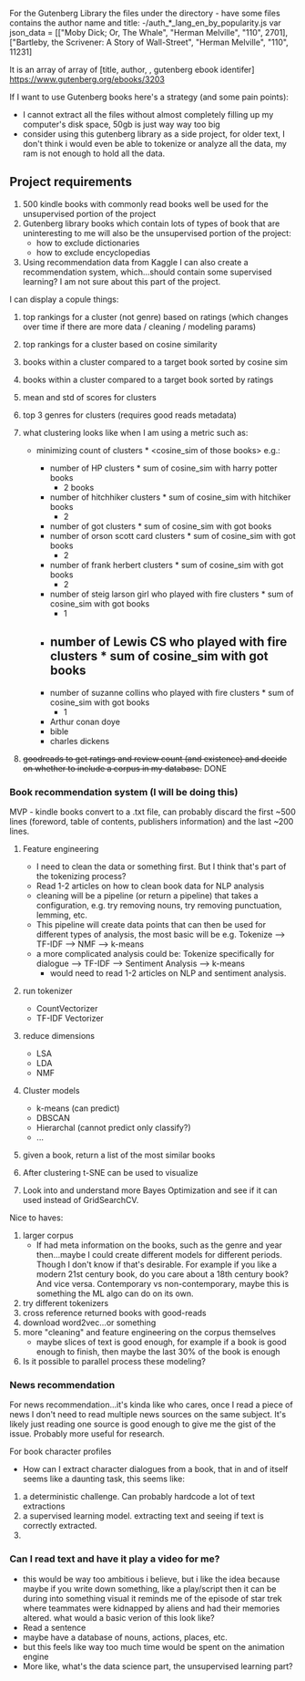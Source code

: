 For the Gutenberg Library the files under the directory - have some files contains the author name and title:
-/auth_*_lang_en_by_popularity.js
var json_data = [["Moby Dick; Or, The Whale", "Herman Melville", "110", 2701], ["Bartleby, the Scrivener: A Story of Wall-Street", "Herman Melville", "110", 11231]

It is an array of array of [title, author, <not sure>, gutenberg ebook identifer]
https://www.gutenberg.org/ebooks/3203

If I want to use Gutenberg books here's a strategy (and some pain points):
- I cannot extract all the files without almost completely filling up my computer's disk space, 50gb is just way way too big
- consider using this gutenberg library as a side project, for older text, I don't think i would even be able to tokenize or analyze all the data, my ram is not enough to hold all the data.

## Project requirements
1. 500 kindle books with commonly read books well be used for the unsupervised portion of the project
2. Gutenberg library books which contain lots of types of book that are uninteresting to me will also be the unsupervised portion of the project:
    - how to exclude dictionaries
    - how to exclude encyclopedias
3. Using recommendation data from Kaggle I can also create a recommendation system, which...should contain some supervised learning? I am not sure about this part of the project.

I can display a copule things:
1. top rankings for a cluster (not genre) based on ratings (which changes over time if there are more data / cleaning / modeling params)
2. top rankings for a cluster based on cosine similarity
3. books within a cluster compared to a target book sorted by cosine sim
4. books within a cluster compared to a target book sorted by ratings
5. mean and std of scores for clusters
6. top 3 genres for clusters (requires good reads metadata)
7. what clustering looks like when I am using a metric such as:
    - minimizing count of <series> clusters * <cosine_sim of those books> e.g.:
        - number of HP clusters * sum of cosine_sim with harry potter books
            - 2 books
        - number of hitchhiker clusters * sum of cosine_sim with hitchiker books
            - 2
        - number of got clusters * sum of cosine_sim with got books
        - number of orson scott card clusters * sum of cosine_sim with got books
            - 2
        - number of frank herbert clusters * sum of cosine_sim with got books
            - 2
        - number of steig larson girl who played with fire clusters * sum of cosine_sim with got books
            - 1
        - number of Lewis CS who played with fire clusters * sum of cosine_sim with got books
            - 
        - number of suzanne collins who played with fire clusters * sum of cosine_sim with got books
            - 1
        - Arthur conan doye
        - bible 
        - charles dickens
    
8. ~~goodreads to get ratings and review count (and existence) and decide on whether to include a corpus in my database.~~ DONE

### Book recommendation system (I will be doing this)
MVP - kindle books convert to a .txt file, can probably discard the first ~500 lines (foreword, table of contents, publishers information) and the last ~200 lines.

1. Feature engineering
    - I need to clean the data or something first. But I think that's part of the tokenizing process?
    - Read 1-2 articles on how to clean book data for NLP analysis
    - cleaning will be a pipeline (or return a pipeline) that takes a configuration, e.g. try removing nouns, try removing punctuation, lemming, etc.
    - This pipeline will create data points that can then be used for different types of analysis, the most basic will be e.g. Tokenize --> TF-IDF --> NMF --> k-means
    - a more complicated analysis could be: Tokenize specifically for dialogue --> TF-IDF --> Sentiment Analysis --> k-means
        - would need to read 1-2 articles on NLP and sentiment analysis.
    

2. run tokenizer
    - CountVectorizer
    - TF-IDF Vectorizer
3. reduce dimensions
    - LSA
    - LDA
    - NMF
4. Cluster models
    - k-means (can predict)
    - DBSCAN
    - Hierarchal (cannot predict only classify?)
    - ...
5. given a book, return a list of the most similar books
6. After clustering t-SNE can be used to visualize
7. Look into and understand more Bayes Optimization and see if it can used instead of GridSearchCV.

Nice to haves:
1. larger corpus
    - If had meta information on the books, such as the genre and year then...maybe I could create different models for different periods. Though I don't know if that's desirable. For example if you like a modern 21st century book, do you care about a 18th century book? And vice versa. Contemporary vs non-contemporary, maybe this is something the ML algo can do on its own.
2. try different tokenizers
3. cross reference returned books with good-reads
4. download word2vec...or something
5. more "cleaning" and feature engineering on the corpus themselves
    - maybe slices of text is good enough, for example if a book is good enough to finish, then maybe the last 30% of the book is enough
6. Is it possible to parallel process these modeling?


### News recommendation
For news recommendation...it's kinda like who cares, once I read a piece of news I don't need to read multiple news sources on the same subject. It's likely just reading one source is good enough to give me the gist of the issue. Probably more useful for research.

For book character profiles
- How can I extract character dialogues from a book, that in and of itself seems like a daunting task, this seems like:
1. a deterministic challenge. Can probably hardcode a lot of text extractions
2. a supervised learning model. extracting text and seeing if text is correctly extracted.
3.


### Can I read text and have it play a video for me?
- this would be way too ambitious i believe, but i like the idea because maybe if you write down something, like a play/script then it can be during into something visual
it reminds me of the episode of star trek where teammates were kidnapped by aliens and had their memories altered.
what would a basic verion of this look like?
- Read a sentence
- maybe have a database of nouns, actions, places, etc.
- but this feels like way too much time would be spent on the animation engine
- More like, what's the data science part, the unsupervised learning part?
